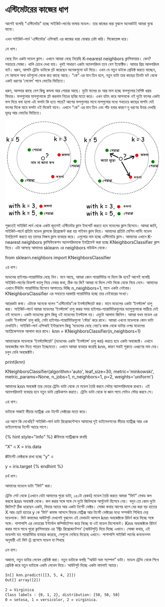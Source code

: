 # এস্টিমেটরের কাজের ধাপ

আগেই বলেছি "এস্টিমেটর" হচ্ছে সাইকিট-লার্নের ভাষায় মডেল। তার কাজের ধারা বুঝলে অনেকটাই আমরা বুঝে যাবো। 

এখন সাইকিট-লার্ন ‘এস্টিমেটর’ এপিআই এর কাজের ধারা বোঝার চেষ্টা করি। সিকোয়েন্স ধরে।

১ম ধাপ।

বেছে নিন একটা মডেল ক্লাস। এখানে আমরা বেছে নিয়েছি K-nearest neighbors ক্লাসিফায়ার। কেন? সবচেয়ে সোজা। খালি চোখে দেখা যায়। খুবই সাধারণ একটা অ্যালগরিদম তবে বেশ ইফেক্টিভ। আমার প্রিয় আলগরিদম বটে। ধরুন, আপনি ট্রেনিং ডাটাকে প্লট করেছেন অনেকগুলো ডট দিয়ে। এখন যে নতুন ডটকে প্রেডিক্ট করতে যাচ্ছেন, সে আসলে অন্য ডটগুলো থেকে কত কাছে আছে। “কে” এর মান তিন হলে, নতুন ডাটা তার কাছের তিনটা ডট থেকে একই ধরণের ‘লেবেল’ পাবে ভোটের ভিত্তিতে। 

ধরুন, আপনার কাছে বেশ কিছু কমলা আর পেয়ারা আছে। দুটো ফলের রং আর মাপ হচ্ছে ফলগুলোর বৈশিষ্ট ধরার ফিচার। ফলগুলোর মাপগুলোকে প্লট করলাম নিচের ছবির মতো করে। এখন হটাৎ করে আপনাকে ওই দুটো ফলের একটা ফল দিয়ে বলা হলো এই ফলটা কি হতে পারে? আগের ফলগুলোর সাথে মাপগুলোর মধ্যে সবচেয়ে কাছের মাপটা যেই ফলের দিকে যাবে ফলটা ওই দিকেই যাবে। এখানে “কে” এর মান তিন এবং পাঁচ হবার কারণে দু ধরণের উত্তর দেখছি দূরত্ব আর ভোটের ভিত্তিতে। 

![&#x9B8;&#x9BE;&#x9A6;&#x9BE; &#x985;&#x982;&#x9B6; \(&#x9A8;&#x9BE;&#x9AE; &#x9A8;&#x9BE; &#x99C;&#x9BE;&#x9A8;&#x9BE; &#x9AB;&#x9B2;\) &#x995;&#x9C7; &#x9AA;&#x9CD;&#x9B0;&#x9C7;&#x9A1;&#x9BF;&#x995;&#x9CD;&#x99F; &#x995;&#x9B0;&#x9A4;&#x9C7; &#x9B9;&#x9AC;&#x9C7; &#x986;&#x9AE;&#x9BE;&#x9A6;&#x9C7;&#x9B0; ](../.gitbook/assets/0_3grzvgob3-l4t5ow.png)

শুরুতেই সাইকিট লার্ন থেকে একটা জুতসই এস্টিমেটর ক্লাস ইমপোর্ট করতে হবে মডেলের ক্লাস হিসেবে। আমরা জানি, সাইকিট-লার্নে প্রতিটা মডেল ক্লাসকে রিপ্রেজেন্ট করা হয় পাইথন ক্লাস দিয়ে। আমাদের প্রতিটা মেশিন লার্নিং মডেল ইমপ্লিমেন্ট করতে হয় তাদের নিজস্ব ক্লাস ব্যবহার করে। এগুলোর নাম হচ্ছে এস্টিমেটর ক্লাস। আমাদের এখানে K-nearest neighbors ক্লাসিফিকেশন অ্যালগরিদমকে ইমপ্লিমেন্ট করা হচ্ছে KNeighborsClassifier ক্লাস দিয়ে। এটা আসছে আমাদের sklearn এর neighbors মডিউল থেকে।

from sklearn.neighbors import KNeighborsClassifier

২য় ধাপ।

মডেলের হাইপার-প্যারামিটার বেছে নিন। মনে আছে, আমরা কোন প্যারামিটার না দিলে কি হবে? আগেই বলেছি সাইকিট-লার্নের ডিফল্ট ভ্যালু নিয়ে নেবার কথা, ঠিক নয় কি? আমরা না দিলে সেটা নিজে থেকে নিয়ে নেবে। আমাদের এখানে টিউনিং প্যারামিটার হিসেবে আপাততঃ দিচ্ছি n\_neighbors=1, মানে একটা নেইবার। KNeighborsClassifier এর সবচেয়ে দরকারি প্যারামিটার হচ্ছে তার নেইবারের সংখ্যা।

আরেকটা কথা। এটাকে অনেকে বলেন “এস্টিমেটর”কে ইনস্ট্যান্সিয়েট করা। মানে মডেলের একটা ‘ইনস্ট্যান্স’ চালু করা। সাইকিট-লার্নে আমরা মডেলের ‘ইনস্ট্যান্স’ চালু করার সময় হাইপার-প্যারামিটারগুলোর ভ্যালুগুলোকে পাঠিয়ে দেই ওই মডেলে। একটা মডেলের ক্লাস কিন্তু ওই মডেলের ইনস্ট্যান্স নয়। এদুটো আলাদা জিনিস। আমরা যখন মডেল এর একটা ‘ইনস্ট্যান্স’ চালু করি, সেটা হাইপার-প্যারামিটারগুলো ‘স্টোর’ করে রাখে। আমরা এখনো মডেলকে কোন ডাটা দেখাইনি। সাইকিট-লার্ন এপিআই ইন্টারফেস কিন্তু ‘মডেলের বেছে নেয়া’র কাজ থেকে ডাটার ওপর মডেলের অ্যাপ্লিকেশনকে আলাদা করে রাখে। knn = KNeighborsClassifier\(n\_neighbors=1\)

আমাদেরকে মডেলকে ‘ইনস্ট্যান্সিয়েট’ \(মডেলের একটা ‘ইনস্ট্যান্স’ চালু করা\) করতে হবে একটা অবজেক্টে। এখানে অবজেক্টের নাম দিতে পারেন ইচ্ছেমতো। এখানে আমরা ব্যবহার করেছি knn, কারণ সবাই শুরুতে এধরণের নাম দেয়। চলুন দেখি অবজেক্টটা।

print\(knn\)

KNeighborsClassifier\(algorithm='auto', leaf\_size=30, metric='minkowski', metric\_params=None, n\_jobs=1, n\_neighbors=1, p=2, weights='uniform'\)

আমাদের knn অবজেক্ট তার ভেতর ট্রেনিং ডাটা থেকে যে মডেল তৈরি করবে সেটার অ্যালগরিদমকে রাখবে। এই অ্যালগরিদমই ব্যবহার হবে নতুন ডাটা প্রেডিকশন করতে। ট্রেনিং ডাটা থেকে যা জ্ঞান পাবে সেটাও স্টোর করবে সে।

৩য় ধাপ।

ডাটাকে সাজাই ফীচার ম্যাট্রিক্স এবং টার্গেট ভেক্টরের মতো করে।

এর আগে কি দেখেছি? সাইকিট-লার্ন ডাটা রিপ্রেজেন্টেশনে আমাদের দুই ডাইমেনশনের ফীচার ম্যাট্রিক্স আর এক ডাইমেশনের টার্গেট অ্যারে লাগে।

{% hint style="info" %}
\#ফিচার ম্যাট্রিক্সকে রাখছি 

"X" এ X = iris.data

\#টার্গেট ভেক্টরকে রাখা হচ্ছে "y" এ 

y = iris.target
{% endhint %}

৪র্থ ধাপ।

আমাদের মডেলে ডাটা “ফিট” করা।

ট্রেনিং সেট থেকে \(এখানে যেটা আমাদের পুরো ডাটা, ১৫০টা রেকর্ড\) মডেল তৈরি করতে আমরা “ফিট” মেথড কল করবো knn অবজেক্ট থেকে। কল করার সঙ্গে সঙ্গে সে দুটো জিনিসকে আর্গুমেন্ট হিসেবে নেয়। বলুন তো কোন দুটো জিনিস? ঠিক ধরেছেন একটা, ফিচার অ্যারে আর একটা টার্গেট ভেক্টর। সোজা কথায় আগের ধাপে বের করা বড় হাতের X আর ছোট হাতের y কে ‘ফিট’ কমান্ড আসলে ফিচার মেট্রিক্স আর টার্গেট ভেক্টরের মধ্যে সম্পর্কটা শিখিয়ে দেয়় মডেলকে। ফিট কমান্ডের আউটপুট দেখলেই বুঝবেন এই মেথডটা আসলে knn অবজেক্টকে রিটার্ন করে দিচ্ছে সঙ্গে সঙ্গে। পাশাপাশি এর ভেতরের ইন্টার্নাল কম্পিউটেশন করে নিচ্ছে যা ওই মডেল ডিপেন্ডেন্ট। Knn অবজেক্টকে রিটার্ন করার সাথে সাথে পুরো ক্লাসিফায়ার এর ‘স্ট্রিং রিপ্রেজেন্টেশন’ \(আউটপুট\) দিয়ে দিচ্ছে এখানে। সোজা কথায়, এই মডেলটা যত প্যারামিটার ব্যবহার করেছে, সেগুলো দেখিয়ে দিয়েছে এখানে। পাশাপাশি সাইকিট লার্নের কনভেনশন অনুযায়ী এই ফিট \(\) প্রসেসে মডেল যা শিখছে

৫ম ধাপ।

অজানা, নতুন ডাটার লেবেল প্রেডিক্ট করা। নতুন ডাটাকে বলছি “আউট অফ স্যাম্পল” ডাটা। মডেল ট্রেনিং থেকে শিখে প্রেডিক্ট করে নতুন ডাটাকে একটা লেবেল দিয়ে। আউটপুট দিচ্ছে একটা নামপাই অ্যারে। 

```text
In[] knn.predict([[3, 5, 4, 2]])
Out[] array([2])

2 = Virginica
Class labels : {0, 1, 2}, distribution: [50, 50, 50]
0 = setosa, 1 = versicolor, 2 = virginica.
```



